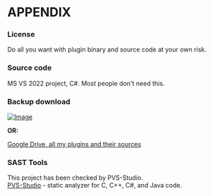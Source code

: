 # APPENDIX

### License

Do all you want with plugin binary and source code at your own risk.

### Source code

MS VS 2022 project, C#. Most people don't need this.&nbsp;

### Backup download

[![Image](https://a.fsdn.com/con/app/sf-download-button)](<https://sourceforge.net/projects/tag-tools/files/latest/download> "target=\"\_blank\"")

**OR:**

[Google Drive, all my plugins and their sources](<https://drive.google.com/drive/folders/0B-D1MoIY406HMzlJVWprYXF1Q0k?usp=sharing> "target=\"\_blank\"")

### SAST Tools

This project has been checked by PVS-Studio.\
[PVS-Studio](<https://pvs-studio.ru/ru/pvs-studio/?utm\_source=website\&utm\_medium=github\&utm\_campaign=open\_source> "target=\"\_blank\"") - static analyzer for C, C++, C#, and Java code.
